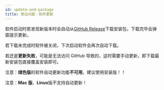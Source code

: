 ```yaml
---
id: update-and-package
title: 常见问题︱软件更新
---
```


软件启动时若发现新版本时会自动从[GitHub Release](https://github.com/lyswhut/lx-music-desktop/releases)下载安装包，下载完毕会弹窗提示更新。

若下载未完成时软件被关闭，下次启动软件会再次自动下载。

若还是**更新失败**，可能是无法访问 GitHub 导致的，这时需要手动更新，即下载最新安装包直接覆盖安装即可。

注意：**绿色版**的软件自动更新功能**不可用**，建议使用安装版！！

注意：**Mac 版**、**Linux**版不支持自动更新！
